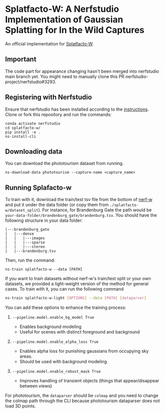 # Splatfacto-W: A Nerfstudio Implementation of Gaussian Splatting for In the Wild Captures
An official implementation for [Splatfacto-W](https://kevinxu02.github.io/splatfactow/).

## Important
The code part for appearance changing hasn't been merged into nerfstudio main branch yet. You might need to manually clone this PR nerfstudio-project/nerfstudio#3293.

## Registering with Nerfstudio
Ensure that nerfstudio has been installed according to the [instructions](https://docs.nerf.studio/en/latest/quickstart/installation.html). Clone or fork this repository and run the commands:

```
conda activate nerfstudio
cd splatfacto-w/
pip install -e .
ns-install-cli
```

## Downloading data
You can download the phototourism dataset from running.
```
ns-download-data phototourism --capture-name <capture_name>
```

## Running Splafacto-w
To train with it, download the train/test tsv file from the bottom of [nerf-w](https://nerf-w.github.io/) and put it under the data folder (or copy them from `./splatfacto-w/dataset_split`). For instance, for Brandenburg Gate the path would be `your-data-folder/brandenburg_gate/brandenburg.tsv`. You should have the following structure in your data folder:
```
|---brandenburg_gate
|   |---dense
|   |   |---images
|   |   |---sparse
|   |   |---stereo
|   |---brandenburg.tsv
```
Then, run the command:
```
ns-train splatfacto-w --data [PATH]
```

If you want to train datasets without nerf-w's train/test split or your own datasets, we provided a light-weight version of the method for general cases. To train with it, you can run the following command
```bash
ns-train splatfacto-w-light [OPTIONS] --data [PATH] [dataparser]
```
You can add these options to enhance the training process:

1. `--pipeline.model.enable_bg_model True`
   - Enables background modeling
   - Useful for scenes with distinct foreground and background

2. `--pipeline.model.enable_alpha_loss True`
   - Enables alpha loss for punishing gaussians from occupying sky areas.
   - Should be used with background modeling

3. `--pipeline.model.enable_robust_mask True`
   - Improves handling of transient objects (things that appear/disappear between views)

For phototourism, the `dataparser` should be `colmap` and you need to change the colmap path through the CLI because phototourism dataparser does not load 3D points.
